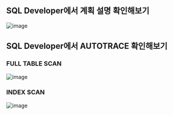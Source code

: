 
## SQL Developer에서 계획 설명 확인해보기

![image](https://user-images.githubusercontent.com/77392444/118419169-4291e600-b6f6-11eb-98b2-acc9a7a729fd.png)





## SQL Developer에서 AUTOTRACE 확인해보기


### FULL TABLE SCAN

![image](https://user-images.githubusercontent.com/77392444/118420333-8fc38700-b6f9-11eb-8bb7-6e73ae0bd9be.png)


### INDEX SCAN

![image](https://user-images.githubusercontent.com/77392444/118420389-b08bdc80-b6f9-11eb-8f33-04a8b0bdf8a6.png)

